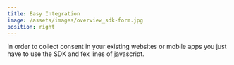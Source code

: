 ```yaml
---
title: Easy Integration
image: /assets/images/overview_sdk-form.jpg
position: right
---
```


In order to collect consent in your existing websites or mobile apps you just have to use the SDK and fex lines of javascript.
